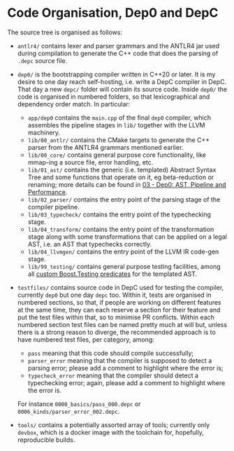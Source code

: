 # Code Organisation, Dep0 and DepC

The source tree is organised as follows:
* `antlr4/` contains lexer and parser grammars and
  the ANTLR4 jar used during compilation to generate
  the C++ code that does the parsing of `.depc` source file.
* `dep0/` is the bootstrapping compiler written in C++20 or later.
  It is my desire to one day reach self-hosting,
  i.e. write a DepC compiler in DepC.
  That day a new `depc/` folder will contain its source code.
  Inside `dep0/` the code is organised in numbered folders,
  so that lexicographical and dependency order match.
  In particular:
  * `app/dep0` contains the `main.cpp` of the final `dep0` compiler,
    which assembles the pipeline stages in `lib/`
    together with the LLVM machinery.
  * `lib/00_antlr/` contains the CMake targets to generate
    the C++ parser from the ANTLR4 grammars mentioned earlier.
  * `lib/00_core/` contains general purpose core functionality,
    like mmap-ing a source file, error handling, etc.
  * `lib/01_ast/` contains the generic (i.e. templated)
    Abstract Syntax Tree and some functions that operate on it,
    eg beta-reduction or renaming; more details can be found in
    [03 - Dep0: AST, Pipeline and Performance](03_dep0.md).
  * `lib/02_parser/` contains the entry point of
    the parsing stage of the compiler pipeline.
  * `lib/03_typecheck/` contains the entry point
    of the typechecking stage.
  * `lib/04_transform/` contains the entry point of
    the transformation stage along with some transformations
    that can be applied on a legal AST,
    i.e. an AST that typechecks correctly.
  * `lib/04_llvmgen/` contains the entry point of
    the LLVM IR code-gen stage.
  * `lib/99_testing/` contains general purpose testing facilities,
    among all
    [custom Boost.Testing predicates](https://beta.boost.org/doc/libs/1_82_0/libs/test/doc/html/boost_test/testing_tools/custom_predicates.html)
    for the templated AST.
* `testfiles/` contains source code in DepC used for
  testing the compiler, currently `dep0` but one day `depc` too.
  Within it, tests are organised in numbered sections,
  so that, if people are working on different features at the same time,
  they can each reserve a section for their feature
  and put the test files within that, so to minimise PR conflicts.
  Within each numbered section test files can be named
  pretty much at will but, unless there is a strong reason to diverge,
  the recommended approach is to have numbered test files,
  per category, among:
  * `pass` meaning that this code should compile successfully;
  * `parser_error` meaning that the compiler is supposed to
    detect a parsing error;
    please add a comment to highlight where the error is;
  * `typecheck_error` meaning that the compiler should detect
    a typechecking error;
    again, please add a comment to highlight where the error is.
  
  For instance `0000_basics/pass_000.depc` or `0006_kinds/parser_error_002.depc`.
* `tools/` contains a potentially assorted array of tools;
  currently only `devbox`, which is a docker image with
  the toolchain for, hopefully, reproducible builds.
